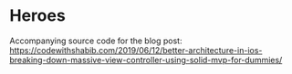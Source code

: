 # Heroes

Accompanying source code for the blog post:
 https://codewithshabib.com/2019/06/12/better-architecture-in-ios-breaking-down-massive-view-controller-using-solid-mvp-for-dummies/
